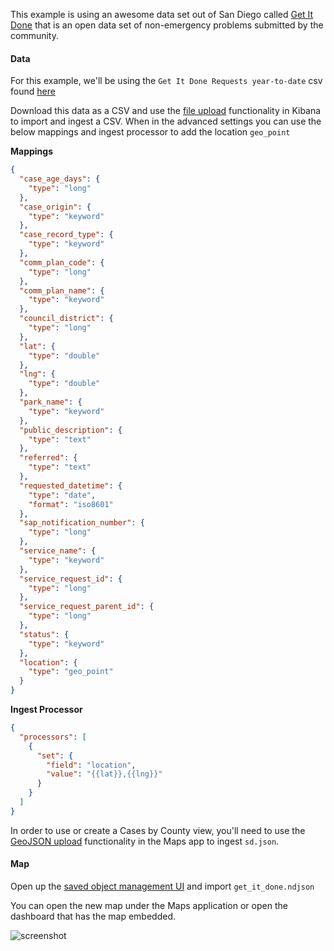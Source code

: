 This example is using an awesome data set out of San Diego called [Get It Done](https://www.sandiego.gov/get-it-done) that is an open data set of non-emergency problems submitted by the community.

#### Data
For this example, we'll be using the `Get It Done Requests year-to-date` csv found [here](https://data.sandiego.gov/datasets/get-it-done-311/)

Download this data as a CSV and use the [file upload](https://www.elastic.co/blog/importing-csv-and-log-data-into-elasticsearch-with-file-data-visualizer) functionality in Kibana to import and ingest a CSV. When in the advanced settings you can use the below mappings and ingest processor to add the location `geo_point`

**Mappings**
```JSON
{
  "case_age_days": {
    "type": "long"
  },
  "case_origin": {
    "type": "keyword"
  },
  "case_record_type": {
    "type": "keyword"
  },
  "comm_plan_code": {
    "type": "long"
  },
  "comm_plan_name": {
    "type": "keyword"
  },
  "council_district": {
    "type": "long"
  },
  "lat": {
    "type": "double"
  },
  "lng": {
    "type": "double"
  },
  "park_name": {
    "type": "keyword"
  },
  "public_description": {
    "type": "text"
  },
  "referred": {
    "type": "text"
  },
  "requested_datetime": {
    "type": "date",
    "format": "iso8601"
  },
  "sap_notification_number": {
    "type": "long"
  },
  "service_name": {
    "type": "keyword"
  },
  "service_request_id": {
    "type": "long"
  },
  "service_request_parent_id": {
    "type": "long"
  },
  "status": {
    "type": "keyword"
  },
  "location": {
    "type": "geo_point"
  }
}
```

**Ingest Processor**
```json
{
  "processors": [
    {
      "set": {
        "field": "location",
        "value": "{{lat}},{{lng}}"
      }
    }
  ]
}
```

In order to use or create a Cases by County view, you'll need to use the [GeoJSON upload](https://www.elastic.co/guide/en/kibana/current/geojson-upload.html) functionality in the Maps app to ingest `sd.json`.

#### Map
Open up the [saved object management UI](https://www.elastic.co/guide/en/kibana/current/managing-saved-objects.html) and import `get_it_done.ndjson`

You can open the new map under the Maps application or open the dashboard that has the map embedded.

![screenshot](https://github.com/alexfrancoeur/elastic_maps_examples/blob/master/images/get_it_done.gif)
